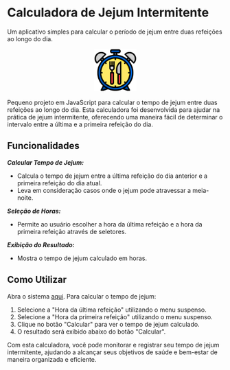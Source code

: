 # Calculadora de Jejum Intermitente

Um aplicativo simples para calcular o período de jejum entre duas refeições ao longo do dia.

<div align="center">
    <img src="assets/time.png" width="100" height="100"/>
</div>

Pequeno projeto em JavaScript para calcular o tempo de jejum entre duas refeições ao longo do dia. Esta calculadora foi desenvolvida para ajudar na prática de jejum intermitente, oferecendo uma maneira fácil de determinar o intervalo entre a última e a primeira refeição do dia.

## Funcionalidades

***Calcular Tempo de Jejum:***
* Calcula o tempo de jejum entre a última refeição do dia anterior e a primeira refeição do dia atual.
* Leva em consideração casos onde o jejum pode atravessar a meia-noite.

***Seleção de Horas:***
* Permite ao usuário escolher a hora da última refeição e a hora da primeira refeição através de seletores.

***Exibição do Resultado:***
* Mostra o tempo de jejum calculado em horas.

## Como Utilizar

Abra o sistema [aqui](https://lauraperroni.github.io/intermittent-fasting-calculator/).
Para calcular o tempo de jejum:

1. Selecione a "Hora da última refeição" utilizando o menu suspenso.
2. Selecione a "Hora da primeira refeição" utilizando o menu suspenso.
3. Clique no botão "Calcular" para ver o tempo de jejum calculado.
4. O resultado será exibido abaixo do botão "Calcular".

Com esta calculadora, você pode monitorar e registrar seu tempo de jejum intermitente, ajudando a alcançar seus objetivos de saúde e bem-estar de maneira organizada e eficiente.